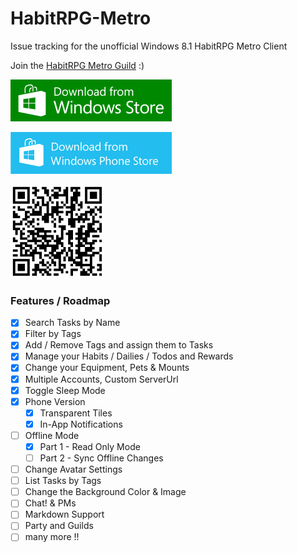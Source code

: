 HabitRPG-Metro
==============

Issue tracking for the unofficial Windows 8.1 HabitRPG Metro Client

Join the [HabitRPG Metro Guild](https://habitrpg.com/#/options/groups/guilds/e3dc5f3a-e201-42ca-8978-0bcbe0083bb5) :)

[![](https://raw.githubusercontent.com/negue/HabitRPG-Metro/master/WindowsStore_badge_258x67.png)](http://apps.microsoft.com/windows/app/habitrpg-metro/bf3088cd-701c-4b2e-a765-7ee3adc30171)

[![](https://raw.githubusercontent.com/negue/HabitRPG-Metro/master/258x67_WPS_Download_cyan.png)](http://www.windowsphone.com/en-us/store/app/habitrpg-metro/16136b45-3188-4c93-b6f1-da0b9e23ba4f)

![](https://raw.githubusercontent.com/negue/HabitRPG-Metro/master/qrcodes/phoneqr.png)

### Features / Roadmap
- [X] Search Tasks by Name
- [X] Filter by Tags
- [X] Add / Remove Tags and assign them to Tasks
- [X] Manage your Habits / Dailies / Todos and Rewards
- [X] Change your Equipment, Pets & Mounts
- [X] Multiple Accounts, Custom ServerUrl 
- [X] Toggle Sleep Mode
- [X] Phone Version
  - [X] Transparent Tiles
  - [X] In-App Notifications
- [ ] Offline Mode
  - [X] Part 1 - Read Only Mode
  - [ ] Part 2 - Sync Offline Changes
- [ ] Change Avatar Settings
- [ ] List Tasks by Tags
- [ ] Change the Background Color & Image
- [ ] Chat! & PMs
- [ ] Markdown Support
- [ ] Party and Guilds
- [ ] many more !!
